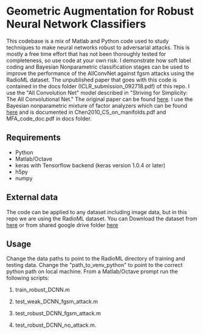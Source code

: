 # Geometric Augmentation for Robust Neural Network Classifiers

This codebase is a mix of Matlab and Python code used to study
techniques to make neural networks robust to adversarial attacks.  This
is mostly a free time effort that has not been thoroughly tested for
completeness, so use code at your own risk.  I
demonstrate how soft label coding and Bayesian Nonparametric
classification stages can be used to improve the performance of the
AllConvNet against fgsm attacks using the RadioML dataset.  The
unpublished paper that goes with this code is contained in the docs
folder (ICLR_submission_092718.pdf) of this repo.  I use the "All
Convolution Net" model described in "Striving for Simplicity: The All
Convolutional Net." The original paper can be found
[here](https://arxiv.org/abs/1412.6806#).  I use the Bayesian
nonparametric mixture of factor analyzers which can be found
[here](http://people.ee.duke.edu/~lcarin/BCS.html) and is documented
in Chen2010_CS_on_manifolds.pdf and MFA_code_doc.pdf in docs
folder.



## Requirements

- Python
- Matlab/Octave
- keras with Tensorflow backend (keras version 1.0.4 or later)
- h5py 
- numpy

## External data

The code can be applied to any dataset including image data, but in
this repo we are using the RadioML dataset.  You can Download the
dataset from [here](https://www.deepsig.io/datasets) or from shared
google drive folder
[here](https://drive.google.com/drive/folders/1Cm_FUWedA0ewDSA3AZ2kdYu-KokA_-ua?usp=sharing)

## Usage

Change the data paths to point to the RadioML directory of training
and testing data.  Change the "path_to_venv_python" to point to the correct python
path on local machine.  From a Matlab/Octave prompt run the following scripts:

1) train_robust_DCNN.m

2) test_weak_DCNN_fgsm_attack.m

3) test_robust_DCNN_fgsm_attack.m

4) test_robust_DCNN_no_attack.m. 
